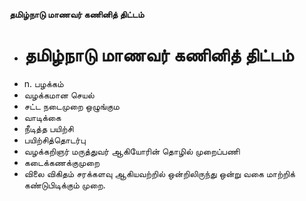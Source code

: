 **தமிழ்நாடு மாணவர் கணினித் திட்டம்**
- # தமிழ்நாடு மாணவர் கணினித் திட்டம்
- n. பழக்கம்
- வழக்கமான செயல்
- சட்ட நடைமுறை ஒழுங்கும
- வாடிக்கை
- நீடித்த பயிற்சி
- பயிற்சித்தொடர்பு
- வழக்கறிஞர் மருத்துவர் ஆகியோரின் தொழில் முறைப்பணி
- கடைக்கணக்குமுறை
- விலை விகிதம் சரக்களவு ஆகியவற்றில் ஒன்றிலிருந்து ஒன்று வகை மாற்றிக் கண்டுபிடிக்கும் முறை.

